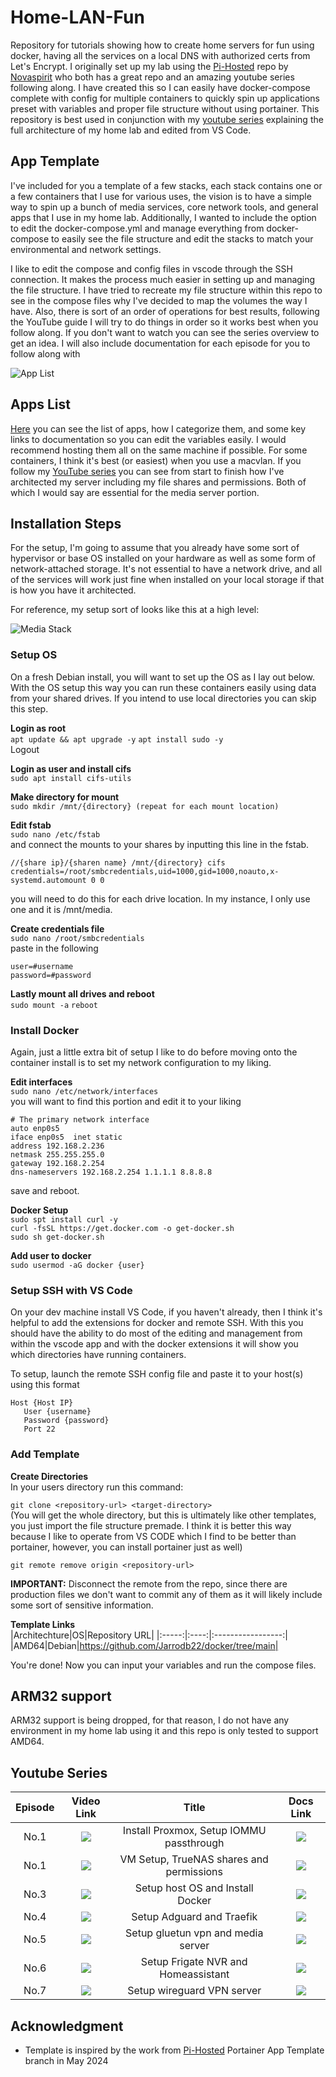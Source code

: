 # Home-LAN-Fun
Repository for tutorials showing how to create home servers for fun using docker, having all the services on a local DNS with authorized certs from Let's Encrypt. I originally set up my lab using the [Pi-Hosted](https://github.com/pi-hosted/pi-hosted) repo by [Novaspirit](https://www.youtube.com/channel/UCrjKdwxaQMSV_NDywgKXVmw) who both has a great repo and an amazing youtube series following along. I have created this so I can easily have docker-compose complete with config for multiple containers to quickly spin up applications preset with variables and proper file structure without using portainer. This repository is best used in conjunction with my [youtube series](www.youtube.com) explaining the full architecture of my home lab and edited from VS Code.

## App Template
I've included for you a template of a few stacks, each stack contains one or a few containers that I use for various uses, the vision is to have a simple way to spin up a bunch of media services, core network tools, and general apps that I use in my home lab. Additionally, I wanted to include the option to edit the docker-compose.yml and manage everything from docker-compose to easily see the file structure and edit the stacks to match your environmental and network settings.

I like to edit the compose and config files in vscode through the SSH connection. It makes the process much easier in setting up and managing the file structure. I have tried to recreate my file structure within this repo to see in the compose files why I've decided to map the volumes the way I have. Also, there is sort of an order of operations for best results, following the YouTube guide I will try to do things in order so it works best when you follow along. If you don't want to watch you can see the series overview to get an idea. I will also include documentation for each episode for you to follow along with

![App List](build/images/dockervscode.PNG)

## Apps List
[Here](/docs/App-Catalog.md) you can see the list of apps, how I categorize them, and some key links to documentation so you can edit the variables easily. I would recommend hosting them all on the same machine if possible. For some containers, I think it's best (or easiest) when you use a macvlan. If you follow my [YouTube series](www.youtube.com) you can see from start to finish how I've architected my server including my file shares and permissions. Both of which I would say are essential for the media server portion.

## Installation Steps
For the setup, I'm going to assume that you already have some sort of hypervisor or base OS installed on your hardware as well as some form of network-attached storage. It's not essential to have a network drive, and all of the services will work just fine when installed on your local storage if that is how you have it architected.

For reference, my setup sort of looks like this at a high level:

![Media Stack](build/images/media%20stack.png)
 ### Setup OS
 On a fresh Debian install, you will want to set up the OS as I lay out below. With the OS setup this way you can run these containers easily using data from your shared drives. If you intend to use local directories you can skip this step.

 **Login as root**<br>
 `apt update && apt upgrade -y`
 `apt install sudo -y`<br>
 Logout

 **Login as user and install cifs**<br>
 `sudo apt install cifs-utils`

 **Make directory for mount**<br>
 `sudo mkdir /mnt/{directory} (repeat for each mount location)`

 **Edit fstab**<br>
 `sudo nano /etc/fstab`<br>
 and connect the mounts to your shares by inputting this line in the fstab.
 ```
 //{share ip}/{sharen name} /mnt/{directory} cifs credentials=/root/smbcredentials,uid=1000,gid=1000,noauto,x-systemd.automount 0 0
 ```
 you will need to do this for each drive location. In my instance, I only use one and it is /mnt/media.

 **Create credentials file**<br>
 `sudo nano /root/smbcredentials`<br>
 paste in the following
 ```
 user=#username
 password=#password
 ```

 **Lastly mount all drives and reboot**<br>
 `sudo mount -a`
 `reboot`<br>
 
 ### Install Docker
 Again, just a little extra bit of setup I like to do before moving onto the container install is to set my network configuration to my liking.

 **Edit interfaces**<br>
 `sudo nano /etc/network/interfaces`<br>
 you will want to find this portion and edit it to your liking
 ```
 # The primary network interface
 auto enp0s5
 iface enp0s5  inet static
 address 192.168.2.236
 netmask 255.255.255.0
 gateway 192.168.2.254
 dns-nameservers 192.168.2.254 1.1.1.1 8.8.8.8
 ``` 
 save and reboot.<br>

 **Docker Setup**<br>
 `sudo spt install curl -y`<br>
 `curl -fsSL https://get.docker.com -o get-docker.sh`<br>
 `sudo sh get-docker.sh`<br>

 **Add user to docker**<br>
 `sudo usermod -aG docker {user}`

  ### Setup SSH with VS Code
  On your dev machine install VS Code, if you haven't already, then I  think it's helpful to add the extensions for docker and remote SSH. With this you should have the ability to do most of the editing and management from within the vscode app and with the docker extensions it will show you which directories have running containers.

  To setup, launch the remote SSH config file and paste it to your host(s) using this format
 ```
Host {Host IP}
    User {username}
    Password {password} 
    Port 22
```
 

 ### Add Template

**Create Directories**<br>
In your users directory run this command:
 
 `git clone <repository-url> <target-directory>`<br>
(You will get the whole directory, but this is ultimately like other templates, you just import the file structure premade. I think it is better this way because I like to operate from VS CODE which I find to be better than portainer, however, you can install portainer just as well)
 
 `git remote remove origin <repository-url>`<br>

  **IMPORTANT:** Disconnect the remote from the repo, since there are production files we don't want to commit any of them as it will likely include some sort of sensitive information.

 
**Template Links**<br>
 |Architechture|OS|Repository URL|
 |:-----:|:----:|:-----------------:|
 |AMD64|Debian|https://github.com/Jarrodb22/docker/tree/main|

 You're done! Now you can input your variables and run the compose files.
 
## ARM32 support
ARM32 support is being dropped, for that reason, I do not have any environment in my home lab using it and this repo is only tested to support AMD64.

## Youtube Series
|Episode|Video Link|Title|Docs Link|
|:---:|:-----:|:-----------------------------:|:-----:|
|No.1| [![](/build/images/bearlan.png)](https://youtube.com) | Install Proxmox, Setup IOMMU passthrough | [![](./build/images/docs_icon.png)](/docs/ep1.md) |
|No.1| [![](/build/images/bearlan.png)](https://youtube.com) | VM Setup, TrueNAS shares and permissions| [![](./build/images/docs_icon.png)](/docs/ep2.md) |
|No.3| [![](/build/images/bearlan.png)](https://youtube.com) | Setup host OS and Install Docker | [![](./build/images/docs_icon.png)](/docs/ep3.md) |
|No.4| [![](/build/images/bearlan.png)](https://youtube.com) | Setup Adguard and Traefik | [![](./build/images/docs_icon.png)](/docs/ep4.md) |
|No.5| [![](/build/images/bearlan.png)](https://youtube.com) | Setup gluetun vpn and media server | [![](./build/images/docs_icon.png)](/docs/ep5.md) |
|No.6| [![](/build/images/bearlan.png)](https://youtube.com) | Setup Frigate NVR and Homeassistant | [![](./build/images/docs_icon.png)](/docs/ep6.md/) |
|No.7| [![](/build/images/bearlan.png)](https://youtube.com) | Setup wireguard VPN server | [![](./build/images/docs_icon.png)](/docs/ep7.md) |

## Acknowledgment
- Template is inspired by the work from [Pi-Hosted](https://github.com/pi-hosted/pi-hosted) Portainer App Template branch in May 2024
